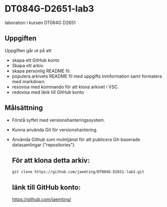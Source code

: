 # DT084G-D2651-lab3
laboration i kursen DT084G D2651

## Uppgiften
Uppgiften går ut på att
- skapa ett GitHub konto
- Skapa ett arkiv.
- skapa personlig README fil.
- populera arkivets README fil med uppgifts inmformation samt formatera med markdown.
- resovisa med kommando för att klona arkivet i VSC.
- redovisa med länk till GitHub konto
  
## Målsättning
- Förstå syftet med versionshanteringssystem.
- Kunna använda Git för versionshantering.
- Använda Github som molntjänst för att publicera Git-baserade datasamlingar ("repositories").

  ## För att klona detta arkiv:

     ```
     git clone https://github.com/jaemting/DT084G-D2651-lab3.git
     ```
  ## länk till GitHub konto:
  https://github.com/jaemting/
